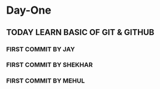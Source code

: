 # Day-One
## TODAY LEARN BASIC OF GIT & GITHUB

### FIRST COMMIT BY JAY
### FIRST COMMIT BY SHEKHAR
### FIRST COMMIT BY MEHUL
